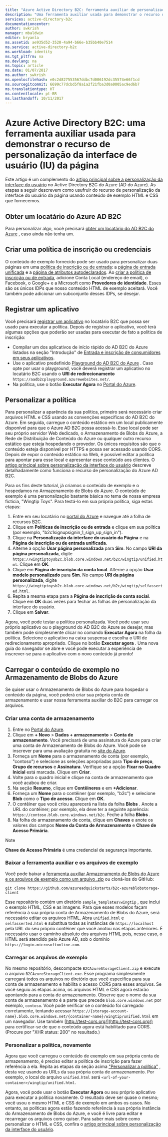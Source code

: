 ```yaml
---
title: "Azure Active Directory B2C: ferramenta auxiliar de personalização da IU da página | Microsoft Docs"
description: "Uma ferramenta auxiliar usada para demonstrar o recurso de personalização da interface do usuário da página no Active Directory B2C do Azure"
services: active-directory-b2c
documentationcenter: 
author: swkrish
manager: mbaldwin
editor: bryanla
ms.assetid: ae935d52-3520-4a94-b66e-b35bb40e7514
ms.service: active-directory-b2c
ms.workload: identity
ms.tgt_pltfrm: na
ms.devlang: na
ms.topic: article
ms.date: 01/07/2017
ms.author: swkrish
ms.openlocfilehash: e0c2d827553567ddbc7d006192dc35574e66f1cd
ms.sourcegitcommit: 6699c77dcbd5f8a1a2f21fba3d0a0005ac9ed6b7
ms.translationtype: HT
ms.contentlocale: pt-BR
ms.lasthandoff: 10/11/2017
---
```

# <a name="azure-active-directory-b2c-a-helper-tool-used-to-demonstrate-the-page-user-interface-ui-customization-feature"></a>Azure Active Directory B2C: uma ferramenta auxiliar usada para demonstrar o recurso de personalização da interface de usuário (IU) da página
Este artigo é um complemento do [artigo principal sobre a personalização da interface do usuário](active-directory-b2c-reference-ui-customization.md) no Active Directory B2C do Azure (AD do Azure). As etapas a seguir descrevem como usufruir do recurso de personalização da interface do usuário da página usando conteúdo de exemplo HTML e CSS que fornecemos.

## <a name="get-an-azure-ad-b2c-tenant"></a>Obter um locatário do Azure AD B2C
Para personalizar algo, você precisará [obter um locatário do AD B2C do Azure](active-directory-b2c-get-started.md) , caso ainda não tenha um.

## <a name="create-a-sign-up-or-sign-in-policy"></a>Criar uma política de inscrição ou credenciais
O conteúdo de exemplo fornecido pode ser usado para personalizar duas páginas em uma [política de inscrição ou de entrada](active-directory-b2c-reference-policies.md): a [página de entrada unificada](active-directory-b2c-reference-ui-customization.md) e a [página de atributos autodeclarados](active-directory-b2c-reference-ui-customization.md). Ao [criar a política de inscrição ou de entrada](active-directory-b2c-reference-policies.md#create-a-sign-up-or-sign-in-policy), adicione Conta Local (endereço de email), o Facebook, o Google+ e a Microsoft como **Provedores de identidade**. Esses são os únicos IDPs que nosso conteúdo HTML de exemplo aceitará.  Você também pode adicionar um subconjunto desses IDPs, se desejar.

## <a name="register-an-application"></a>Registrar um aplicativo
Você precisará [registrar um aplicativo](active-directory-b2c-app-registration.md) no locatário B2C que possa ser usado para executar a política. Depois de registrar o aplicativo, você terá algumas opções que poderão ser usadas para executar de fato a política de inscrição:

* Compilar um dos aplicativos de início rápido do AD B2C do Azure listados na seção "Introdução" de [Entrada e inscrição de consumidores em seus aplicativos](active-directory-b2c-overview.md#get-started).
* Use o aplicativo predefinido [Playground do AD B2C do Azure](https://aadb2cplayground.azurewebsites.net) . Caso opte por usar o playground, você deverá registrar um aplicativo no locatário B2C usando o **URI de redirecionamento** `https://aadb2cplayground.azurewebsites.net/`.
* Na política, use o botão **Executar Agora** no [Portal do Azure](https://portal.azure.com/).

## <a name="customize-your-policy"></a>Personalizar a política
Para personalizar a aparência da sua política, primeiro será necessário criar arquivos HTML e CSS usando as convenções específicas do AD B2C do Azure. Em seguida, carregue o conteúdo estático em um local publicamente disponível para que o Azure AD B2C possa acessá-lo. Esse local pode ser seu próprio servidor Web dedicado, o Armazenamento de Blobs do Azure, a Rede de Distribuição de Conteúdo do Azure ou qualquer outro recurso estático que esteja hospedando o provedor. Os únicos requisitos são que o conteúdo esteja disponível por HTTPS e possa ser acessado usando CORS. Depois de expor o conteúdo estático na Web, é possível editar a política para apontar para esse local e apresentar esse conteúdo aos clientes. O [artigo principal sobre personalização da interface do usuário](active-directory-b2c-reference-ui-customization.md) descreve detalhadamente como funciona o recurso de personalização do Azure AD B2C.

Para os fins deste tutorial, já criamos o conteúdo de exemplo e o hospedamos no Armazenamento de Blobs do Azure. O conteúdo de exemplo é uma personalização bastante básica no tema de nossa empresa fictícia, "Wingtip Toys". Para testá-lo em sua própria política, siga estas etapas:

1. Entre em seu locatário no [portal do Azure](https://portal.azure.com/) e navegue até a folha de recursos B2C.
2. Clique em **Políticas de inscrição ou de entrada** e clique em sua política (por exemplo, "b2c1signupsignin\_1\_sign\_up\_sign\_in").
3. Clique na **Personalização da interface do usuário da Página** e na **Página de inscrição ou de entrada unificada**.
4. Alterne a opção **Usar página personalizada** para **Sim**. No campo **URI da página personalizada**, digite `https://wingtiptoysb2c.blob.core.windows.net/b2c/wingtip/unified.html`. Clique em **OK**.
5. Clique em **Página de inscrição da conta local**. Alterne a opção **Usar modelo personalizado** para **Sim**. No campo **URI da página personalizada**, digite `https://wingtiptoysb2c.blob.core.windows.net/b2c/wingtip/selfasserted.html`.
6. Repita a mesma etapa para a **Página de inscrição de conta social**.
   Clique em **OK** duas vezes para fechar as folhas de personalização da interface do usuário.
7. Clique em **Salvar**.

Agora, você pode testar a política personalizada. Você pode usar seu próprio aplicativo ou o playground do AD B2C do Azure se desejar, mas também pode simplesmente clicar no comando **Executar Agora** na folha da política. Selecione o aplicativo na caixa suspensa e escolha o URI de redirecionamento apropriado. Clique no botão **Executar agora** . Uma nova guia do navegador se abre e você pode executar a experiência de inscrever-se para o aplicativo com o novo conteúdo já pronto!

## <a name="upload-the-sample-content-to-azure-blob-storage"></a>Carregar o conteúdo de exemplo no Armazenamento de Blobs do Azure
Se quiser usar o Armazenamento de Blobs do Azure para hospedar o conteúdo da página, você poderá criar sua própria conta de armazenamento e usar nossa ferramenta auxiliar do B2C para carregar os arquivos.

### <a name="create-a-storage-account"></a>Criar uma conta de armazenamento
1. Entre no [Portal do Azure](https://portal.azure.com/).
2. Clique em **+ Novo** > **Dados + armazenamento** > **Conta de armazenamento**. Você precisará de uma assinatura do Azure para criar uma conta de Armazenamento de Blobs do Azure. Você pode se inscrever para uma avaliação gratuita no [site do Azure](https://azure.microsoft.com/pricing/free-trial/).
3. Forneça um **Nome** para o armazenamento de conta (por exemplo, "contoso") e selecione as seleções apropriadas para **Tipo de preço**, **Grupo de recursos** e **Assinatura**. Verifique se a opção **Fixar no Quadro Inicial** está marcada. Clique em **Criar**.
4. Volte para o quadro inicial e clique na conta de armazenamento que você acabou de criar.
5. Na seção **Resumo**, clique em **Contêineres** e em **+Adicionar**.
6. Forneça um **Nome** para o contêiner (por exemplo, "b2c") e selecione **Blob** como o **Tipo de acesso**. Clique em **OK**.
7. O contêiner que você criou aparecerá na lista da folha **Blobs** . Anote a URL do contêiner; por exemplo, ela deve ter a seguinte aparência: `https://contoso.blob.core.windows.net/b2c`. Feche a folha **Blobs** .
8. Na folha do armazenamento de conta, clique em **Chaves** e anote os valores dos campos **Nome da Conta de Armazenamento** e **Chave de Acesso Primária**.

> [!NOTE]
> **Chave de Acesso Primária** é uma credencial de segurança importante.
> 
> 

### <a name="download-the-helper-tool-and-sample-files"></a>Baixar a ferramenta auxiliar e os arquivos de exemplo
Você pode baixar a [ferramenta auxiliar Armazenamento de Blobs do Azure e os arquivos de exemplo como um arquivo .zip](https://github.com/azureadquickstarts/b2c-azureblobstorage-client/archive/master.zip) ou cloná-los do GitHub:

```
git clone https://github.com/azureadquickstarts/b2c-azureblobstorage-client
```

Esse repositório contém um diretório `sample_templates\wingtip` , que inclui o exemplo HTML, CSS e as imagens. Para que esses modelos façam referência à sua própria conta de Armazenamento de Blobs do Azure, será necessário editar os arquivos HTML. Abra `unified.html` e `selfasserted.html` e substitua todas as instâncias de `https://localhost` pela URL do seu próprio contêiner que você anotou nas etapas anteriores. É necessário usar o caminho absoluto dos arquivos HTML pois, nesse caso, o HTML será atendido pelo Azure AD, sob o domínio `https://login.microsoftonline.com`.

### <a name="upload-the-sample-files"></a>Carregar os arquivos de exemplo
No mesmo repositório, descompacte `B2CAzureStorageClient.zip` e execute o arquivo `B2CAzureStorageClient.exe`. Esse programa simplesmente carregará todos os arquivos no diretório que você especifica para sua conta de armazenamento e habilita o acesso CORS para esses arquivos. Se você seguiu as etapas acima, os arquivos HTML e CSS agora estarão apontando para a conta de armazenamento. Observe que o nome da sua conta de armazenamento é a parte que precede `blob.core.windows.net` por exemplo, `contoso`. Você pode verificar se o conteúdo foi carregado corretamente, tentando acessar `https://{storage-account-name}.blob.core.windows.net/{container-name}/wingtip/unified.html` em um navegador. Use também [http://test-cors.org/](http://test-cors.org/) para certificar-se de que o conteúdo agora está habilitado para CORS. (Procure por "XHR status: 200" no resultado.)

### <a name="customize-your-policy-again"></a>Personalizar a política, novamente
Agora que você carregou o conteúdo de exemplo em sua própria conta de armazenamento, é preciso editar a política de inscrição para fazer referência a ela. Repita as etapas da seção acima ["Personalizar a política"](#customize-your-policy) , desta vez usando as URLs da sua própria conta de armazenamento. Por exemplo, o local do arquivo `unified.html` será `<url-of-your-container>/wingtip/unified.html`.

Agora, você pode usar o botão **Executar Agora** ou seu próprio aplicativo para executar a política novamente. O resultado deve ser quase o mesmo; você usou o mesmo HTML e CSS de exemplo em ambos os casos. No entanto, as políticas agora estão fazendo referência à sua própria instância do Armazenamento de Blobs do Azure, e você é livre para editar e recarregar os arquivos como quiser. Para saber mais sobre como personalizar o HTML e CSS, confira o [artigo principal sobre personalização da interface do usuário](active-directory-b2c-reference-ui-customization.md).

